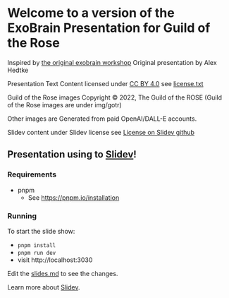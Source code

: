 # Welcome to a version of the ExoBrain Presentation for Guild of the Rose
Inspired by [the original exobrain workshop](https://guildoftherose.org/workshops/creating-an-exobrain)
Original presentation by Alex Hedtke

Presentation Text Content licensed under [CC BY 4.0](https://creativecommons.org/licenses/by/4.0/)
see [license.txt](./license.txt)

Guild of the Rose images Copyright © 2022, The Guild of the ROSE
(Guild of the Rose images are under img/gotr)

Other images are Generated from paid OpenAI/DALL-E accounts.

Slidev content under Slidev license
see [License on Slidev github](https://github.com/slidevjs/slidev/blob/main/LICENSE)

## Presentation using to [Slidev](https://github.com/slidevjs/slidev)!
### Requirements
- pnpm
    - See https://pnpm.io/installation

### Running
To start the slide show:
- `pnpm install`
- `pnpm run dev`
- visit http://localhost:3030

Edit the [slides.md](./slides.md) to see the changes.

Learn more about [Slidev](https://sli.dev/).
